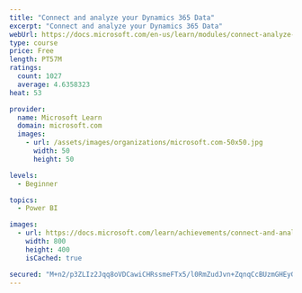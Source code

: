 ```yaml
---
title: "Connect and analyze your Dynamics 365 Data​"
excerpt: "Connect and analyze your Dynamics 365 Data​"
webUrl: https://docs.microsoft.com/en-us/learn/modules/connect-analyze-dynamics-365-data/
type: course
price: Free
length: PT57M
ratings:
  count: 1027
  average: 4.6358323
heat: 53

provider:
  name: Microsoft Learn
  domain: microsoft.com
  images:
    - url: /assets/images/organizations/microsoft.com-50x50.jpg
      width: 50
      height: 50

levels:
  - Beginner

topics:
  - Power BI

images:
  - url: https://docs.microsoft.com/learn/achievements/connect-and-analyze-your-microsoft-dynamics-365-data-social.png
    width: 800
    height: 400
    isCached: true

secured: "M+n2/p3ZLIz2Jqq8oVDCawiCHRssmeFTx5/l0RmZudJvn+ZqnqCcBUzmGHEyG9e8VPuGHbNWLD0oCiHFyGqQyjTqLmdAe68YifgR6ciFfPpSOvlU8W+bQghvCfFY+lq4Z20L3XfupMvAEnj6TYt4JJVgfxgGVW0of8RggbS8RULoKTzrjdAPPIhMerM0Cb98ZSKq+JBqDX2UYVlgK5+YNgjaQJoi8C1FIrvDAD0p6exm+plMX1HAKEQYnrJFUZ8W6dAxUdNMkVEwTOExectx5xWHv1wdxhWf44+ptVHXhsth2xQPb6peEjHx6irvN/FlJP3mwiD9bDtqUNRW1tgvkvxZKKRg8Mv7bx12wtZwkgXgt+H+zOFpbH+CpaNuinnSaaEL4ZRMM6dBFHwBh4OHuvYwJOI+3GyeMNRvdDF6rWQ=;OYoUmUUC5kj6z458vGD2LQ=="
---
```


